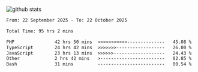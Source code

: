 
![github stats](https://github-readme-stats.vercel.app/api?username=realmahd1&show_icons=true&theme=codeSTACKr&hide_rank=true&count_private=true)

<!--START_SECTION:waka-->

```txt
From: 22 September 2025 - To: 22 October 2025

Total Time: 95 hrs 2 mins

PHP               42 hrs 50 mins  >>>>>>>>>>>--------------   45.08 %
TypeScript        24 hrs 42 mins  >>>>>>>------------------   26.00 %
JavaScript        23 hrs 13 mins  >>>>>>-------------------   24.43 %
Other             2 hrs 42 mins   >------------------------   02.85 %
Bash              31 mins         -------------------------   00.54 %
```

<!--END_SECTION:waka-->
